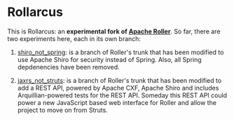 Rollarcus
===

This is Rollarcus: an __experimental fork of [Apache Roller](https://github.com/apache/roller)__.
So far, there are two experiments here, each in its own branch:

1) [shiro_not_spring](https://github.com/snoopdave/rollarcus/tree/shiro_not_spring): is a
branch of Roller's trunk that has been modified to use Apache Shiro for security instead of Spring. 
Also, all Spring depdenencies have been removed.

2) [jaxrs_not_struts](https://github.com/snoopdave/rollarcus/tree/jaxrs_not_struts): is a branch of Roller's
trunk that has been modified to add a REST API, powered by Apache CXF, Apache Shiro and includes Arquillian-powered
tests for the REST API. Someday this REST API could power a new JavaScript based web interface for Roller
and allow the project to move on from Struts.



